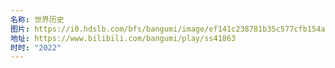 ```yaml
---
名称: 世界历史
图片: https://i0.hdslb.com/bfs/bangumi/image/ef141c238781b35c577cfb154a8affe19cf5803a.png@330w_442h.webp
地址: https://www.bilibili.com/bangumi/play/ss41863
时时: "2022"
---
```

